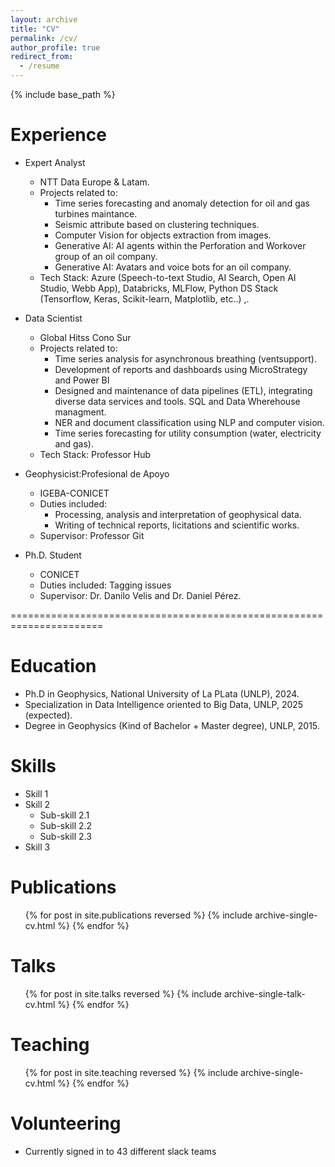 ```yaml
---
layout: archive
title: "CV"
permalink: /cv/
author_profile: true
redirect_from:
  - /resume
---
```


{% include base_path %}


Experience
======
* Expert Analyst 
  * NTT Data Europe & Latam.
  * Projects related to: 
    - Time series forecasting and anomaly detection for oil and gas turbines maintance.  
    - Seismic attribute based on clustering techniques.
    - Computer Vision for objects extraction from images.
    - Generative AI: AI agents within the Perforation and Workover group of an oil company.
    - Generative AI: Avatars and voice bots for an oil company.
  * Tech Stack: Azure (Speech-to-text Studio, AI Search, Open AI Studio, Webb App), Databricks, MLFlow, Python DS Stack (Tensorflow, Keras, Scikit-learn, Matplotlib, etc..) ,.

* Data Scientist
  * Global Hitss Cono Sur
  * Projects related to:
    - Time series analysis for asynchronous breathing (ventsupport).  
    - Development of reports and dashboards using MicroStrategy and Power BI
    - Designed and maintenance of data pipelines (ETL), integrating diverse data services
      and  tools. SQL and Data Wherehouse managment.
    - NER and document classification using NLP and computer vision.
    - Time series forecasting for utility consumption (water, electricity and gas).
  * Tech Stack: Professor Hub

* Geophysicist:Profesional de Apoyo
  * IGEBA-CONICET 
  * Duties included: 
    - Processing, analysis and interpretation of geophysical data.
    - Writing of technical reports, licitations and scientific works.
  * Supervisor: Professor Git

* Ph.D. Student
  * CONICET 
  * Duties included: Tagging issues
  * Supervisor: Dr. Danilo Velis and Dr. Daniel Pérez.


======================================================================

Education
======
* Ph.D in Geophysics, National University of La PLata (UNLP), 2024.
* Specialization in Data Intelligence oriented to Big Data, UNLP, 2025 (expected).
* Degree in Geophysics (Kind of Bachelor + Master degree), UNLP, 2015.



Skills
======
* Skill 1
* Skill 2
  * Sub-skill 2.1
  * Sub-skill 2.2
  * Sub-skill 2.3
* Skill 3

Publications
======
  <ul>{% for post in site.publications reversed %}
    {% include archive-single-cv.html %}
  {% endfor %}</ul>
  
Talks
======
  <ul>{% for post in site.talks reversed %}
    {% include archive-single-talk-cv.html  %}
  {% endfor %}</ul>
  
Teaching
======
  <ul>{% for post in site.teaching reversed %}
    {% include archive-single-cv.html %}
  {% endfor %}</ul>
  
Volunteering
======
* Currently signed in to 43 different slack teams
